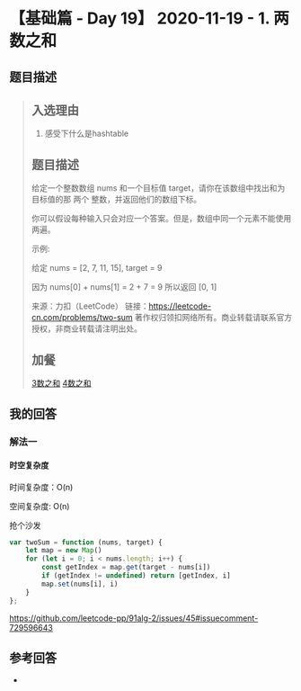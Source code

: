 # 【基础篇 - Day 19】 2020-11-19 - 1. 两数之和 

## 题目描述

> ## 入选理由
>
> 1. 感受下什么是hashtable
>
> ## 题目描述
>
> 给定一个整数数组 nums 和一个目标值 target，请你在该数组中找出和为目标值的那 两个 整数，并返回他们的数组下标。
>
> 你可以假设每种输入只会对应一个答案。但是，数组中同一个元素不能使用两遍。
>
>  
>
> 示例:
>
> 给定 nums = [2, 7, 11, 15], target = 9
>
> 因为 nums[0] + nums[1] = 2 + 7 = 9
> 所以返回 [0, 1]
>
> 来源：力扣（LeetCode）
> 链接：https://leetcode-cn.com/problems/two-sum
> 著作权归领扣网络所有。商业转载请联系官方授权，非商业转载请注明出处。
>
> ## 加餐
>
> [3数之和](https://leetcode-cn.com/problems/3sum/)
> [4数之和](https://leetcode-cn.com/problems/4sum/)

## 我的回答

### 解法一

#### 时空复杂度

时间复杂度：O(n)

空间复杂度:   O(n)

抢个沙发

```js
var twoSum = function (nums, target) {
    let map = new Map()
    for (let i = 0; i < nums.length; i++) {
        const getIndex = map.get(target - nums[i])
        if (getIndex != undefined) return [getIndex, i]
        map.set(nums[i], i)
    }
};
```

https://github.com/leetcode-pp/91alg-2/issues/45#issuecomment-729596643

## 参考回答

- 
